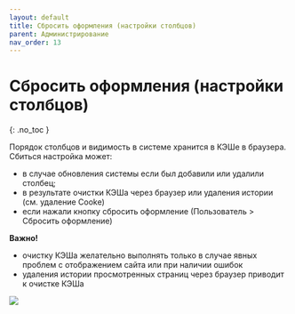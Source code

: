 ```yaml
---
layout: default
title: Сбросить оформления (настройки столбцов)
parent: Администрирование
nav_order: 13
---
```


# Сбросить оформления (настройки столбцов)
{: .no_toc }

Порядок столбцов и видимость в системе хранится в КЭШе в браузера. Сбиться настройка может:

- в случае обновления системы если был добавили или удалили столбец;
- в результате очистки КЭШа через браузер или удаления истории (см. удаление Cooke)
- если нажали кнопку сбросить оформление (Пользователь > Сбросить оформление)

**Важно!**

- очистку КЭШа желательно выполнять только в случае явных проблем с отображением сайта или при наличии ошибок
- удаления истории просмотренных страниц через браузер приводит к очистке КЭШа

![](../../images/reset.png)
